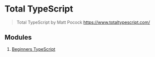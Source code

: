 # **Total TypeScript**
> Total TypeScript by Matt Pocock https://www.totaltypescript.com/

## **Modules**
1. [Beginners TypeScript](https://github.com/spfave/course-mp-beginners-typescript-tutorial)  